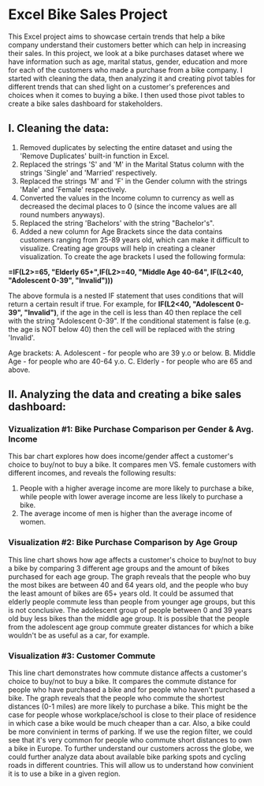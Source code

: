 # Excel Bike Sales Project

This Excel project aims to showcase certain trends that help a bike company understand their customers better which can help in increasing their sales. In this project, we look at a bike purchases dataset where we have information such as age, marital status, gender, education and more for each of the customers who made a purchase from a bike company. I started with cleaning the data, then analyzing it and creating pivot tables for different trends that can shed light on a customer's preferences and choices when it comes to buying a bike. I then used those pivot tables to create a bike sales dashboard for stakeholders.


## I. Cleaning the data:

1. Removed duplicates by selecting the entire dataset and using the 'Remove Duplicates' built-in function in Excel. 
2. Replaced the strings 'S' and 'M' in the Marital Status column with the strings 'Single' and 'Married' respectively.
3. Replaced the strings 'M' and 'F' in the Gender column with the strings 'Male' and 'Female' respectively.
4. Converted the values in the Income column to currency as well as decreased the decimal places to 0 (since the income values are all round numbers anyways).
5. Replaced the string 'Bachelors' with the string "Bachelor's".
6. Added a new column for Age Brackets since the data contains customers ranging from 25-89 years old, which can make it difficult to visualize. Creating age groups will help in creating a cleaner visualization. To create the age brackets I used the following formula:

**=IF(L2>=65, "Elderly 65+",IF(L2>=40, "Middle Age 40-64", IF(L2<40, "Adolescent 0-39", "Invalid")))**

The above formula is a nested IF statement that uses conditions that will return a certain result if true. For example, for **IF(L2<40, "Adolescent 0-39", "Invalid")**, if the age in the cell is less than 40 then replace the cell with the string "Adolescent 0-39". If the conditional statement is false (e.g. the age is NOT below 40) then the cell will be replaced with the string 'Invalid'.

Age brackets:
A. Adolescent - for people who are 39 y.o or below.
B. Middle Age - for people who are 40-64 y.o.
C. Elderly - for people who are 65 and above.


## II. Analyzing the data and creating a bike sales dashboard:

### Vizualization #1: Bike Purchase Comparison per Gender & Avg. Income

This bar chart explores how does income/gender affect a customer's choice to buy/not to buy a bike. It compares men VS. female customers with different incomes, and reveals the following results:

1. People with a higher average income are more likely to purchase a bike, while people with lower average income are less likely to purchase a bike. 
2. The average income of men is higher than the average income of women.

### Visualization #2: Bike Purchase Comparison by Age Group

This line chart shows how age affects a customer's choice to buy/not to buy a bike by comparing 3 different age groups and the amount of bikes purchased for each age group. The graph reveals that the people who buy the most bikes are between 40 and 64 years old, and the people who buy the least amount of bikes are 65+ years old. It could be assumed that elderly people commute less than people from younger age groups, but this is not conclusive. The adolescent group of people between 0 and 39 years old buy less bikes than the middle age group. It is possible that the people from the adolescent age group commute greater distances for which a bike wouldn't be as useful as a car, for example. 

### Visualization #3: Customer Commute

This line chart demonstrates how commute distance affects a customer's choice to buy/not to buy a bike. It compares the commute distance for people who have purchased a bike and for people who haven't purchased a bike. The graph reveals that the people who commute the shortest distances (0-1 miles) are more likely to purchase a bike. This might be the case for people whose workplace/school is close to their place of residence in which case a bike would be much cheaper than a car. Also, a bike could be more convinient in terms of parking. If we use the region filter, we could see that it's very common for people who commute short distances to own a bike in Europe. To further understand our customers across the globe, we could further analyze data about available bike parking spots and cycling roads in different countries. This will allow us to understand how convinient it is to use a bike in a given region.








